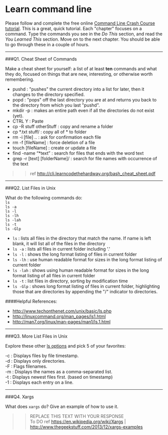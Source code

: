# Learn command line

Please follow and complete the free online [Command Line Crash Course
tutorial](http://cli.learncodethehardway.org/book/). This is a great,
quick tutorial. Each "chapter" focuses on a command. Type the commands
you see in the _Do This_ section, and read the _You Learned This_
section. Move on to the next chapter. You should be able to go through
these in a couple of hours.

---

###Q1.  Cheat Sheet of Commands  

Make a cheat sheet for yourself: a list of at least **ten** commands and what they do, focused on things that are new, interesting, or otherwise worth remembering.

> > 
- pushd     : "pushes" the current directory into a list for later, then it changes to the directory specified.  
- popd      : "pops" off the last directory you are at and returns you back to the directory from which you last "pushd".  
- mkdir -p  : makes an entire path even if all the directories do not exist (yet).  
- CTRL Y    : Paste  
- cp -R stuff otherStuff    : copy and rename a folder  
- cp *.txt stuff/   : copy all of *<file type> to folder  
- rm -i [file] ..   : ask for confirmation each file  
- rm -f [fileName]      : force deletion of a file  
- touch [fileName]      : create or update a file  
- find -name “*text”    : search for files that ends with the word text  
- grep -r [text] [folderName]/    : search for file names with occurrence of the text  
  
> > ref http://cli.learncodethehardway.org/bash_cheat_sheet.pdf

---

###Q2.  List Files in Unix   

What do the following commands do:  
`ls`		
`ls -a`		
`ls -l`		
`ls -lh`	
`ls -lah`  	
`ls -t`  	
`ls -Glp`  	

> > 
- `ls`		: lists all files in the directory that match the name. If name is left blank, it will list all of the files in the directory  
- `ls -a`		: lists all files in current folder including '.'  
- `ls -l`		: shows the long format listing of files in current folder  
- `ls -lh`	: use human readable format for sizes in the long format listing of current folder  
- `ls -lah`  	: shows using human readable format for sizes in the long format listing of all files in current folder  
- `ls -t`  	: list files in directory, sorting by modification time  
- `ls -Glp`  	: shows long format listing of files in current folder, highlighting those that are directories by appending the "/" indicator to directories.  

> > 
####Helpful References: 
- http://www.techonthenet.com/unix/basic/ls.php 
- http://linuxcommand.org/man_pages/ls1.html   
- http://man7.org/linux/man-pages/man1/ls.1.html  


---

###Q3.  More List Files in Unix  

Explore these other [ls options](http://www.techonthenet.com/unix/basic/ls.php) and pick 5 of your favorites:

> > 
-c	 : Displays files by file timestamp.  
-d	 :	Displays only directories.  
-F	 :	Flags filenames.  
-m	 :	Displays the names as a comma-separated list.  
-t	 :	Displays newest files first. (based on timestamp)  
-1	 :	Displays each entry on a line.  

---

###Q4.  Xargs   

What does `xargs` do? Give an example of how to use it.

> > REPLACE THIS TEXT WITH YOUR RESPONSE  
To DO
> > ref https://en.wikipedia.org/wiki/Xargs | http://www.thegeekstuff.com/2013/12/xargs-examples 

